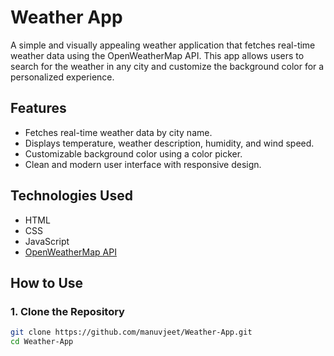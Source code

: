 # Weather App

A simple and visually appealing weather application that fetches real-time weather data using the OpenWeatherMap API. This app allows users to search for the weather in any city and customize the background color for a personalized experience.

## Features

- Fetches real-time weather data by city name.
- Displays temperature, weather description, humidity, and wind speed.
- Customizable background color using a color picker.
- Clean and modern user interface with responsive design.


## Technologies Used

- HTML
- CSS
- JavaScript
- [OpenWeatherMap API](https://openweathermap.org/)

## How to Use

### 1. Clone the Repository

```bash
git clone https://github.com/manuvjeet/Weather-App.git
cd Weather-App
